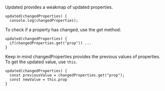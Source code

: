 Updated provides a weakmap of updated properties.

```
updated(changedProperties) {
  console.log(changedProperties);
```

To check if a property has changed, use the get method:

```
updated(changedProperties) {
  if(changedProperties.get("prop")) ...
}
```

Keep in mind changedProperties provides the previous values of properties. To get the updated value, use ```this```.

```
updated(changedProperties) {
  const previousValue = changedProperties.get("prop");
  const newValue = this.prop
}
```
